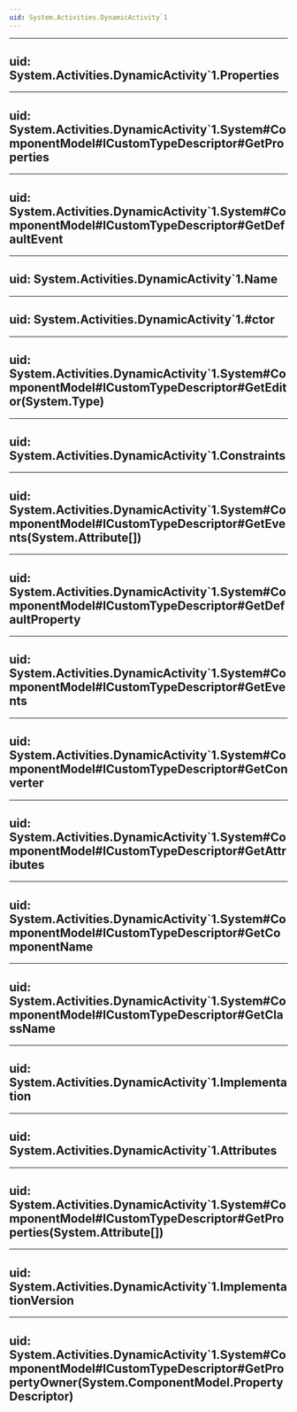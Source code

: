 ```yaml
---
uid: System.Activities.DynamicActivity`1
---
```


---
uid: System.Activities.DynamicActivity`1.Properties
---

---
uid: System.Activities.DynamicActivity`1.System#ComponentModel#ICustomTypeDescriptor#GetProperties
---

---
uid: System.Activities.DynamicActivity`1.System#ComponentModel#ICustomTypeDescriptor#GetDefaultEvent
---

---
uid: System.Activities.DynamicActivity`1.Name
---

---
uid: System.Activities.DynamicActivity`1.#ctor
---

---
uid: System.Activities.DynamicActivity`1.System#ComponentModel#ICustomTypeDescriptor#GetEditor(System.Type)
---

---
uid: System.Activities.DynamicActivity`1.Constraints
---

---
uid: System.Activities.DynamicActivity`1.System#ComponentModel#ICustomTypeDescriptor#GetEvents(System.Attribute[])
---

---
uid: System.Activities.DynamicActivity`1.System#ComponentModel#ICustomTypeDescriptor#GetDefaultProperty
---

---
uid: System.Activities.DynamicActivity`1.System#ComponentModel#ICustomTypeDescriptor#GetEvents
---

---
uid: System.Activities.DynamicActivity`1.System#ComponentModel#ICustomTypeDescriptor#GetConverter
---

---
uid: System.Activities.DynamicActivity`1.System#ComponentModel#ICustomTypeDescriptor#GetAttributes
---

---
uid: System.Activities.DynamicActivity`1.System#ComponentModel#ICustomTypeDescriptor#GetComponentName
---

---
uid: System.Activities.DynamicActivity`1.System#ComponentModel#ICustomTypeDescriptor#GetClassName
---

---
uid: System.Activities.DynamicActivity`1.Implementation
---

---
uid: System.Activities.DynamicActivity`1.Attributes
---

---
uid: System.Activities.DynamicActivity`1.System#ComponentModel#ICustomTypeDescriptor#GetProperties(System.Attribute[])
---

---
uid: System.Activities.DynamicActivity`1.ImplementationVersion
---

---
uid: System.Activities.DynamicActivity`1.System#ComponentModel#ICustomTypeDescriptor#GetPropertyOwner(System.ComponentModel.PropertyDescriptor)
---
